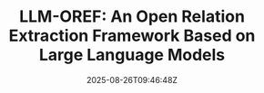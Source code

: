 ---
title: "LLM-OREF: An Open Relation Extraction Framework Based on Large Language Models"
authors:
- Hongyao Tu
- Liang Zhang
- Yujie Lin
- Xin Lin
- Haibo Zhang
- Long Zhang
- Jinsong Su
author_notes:
- "共同一作"
- "共同一作"
- 
- 
- 
- 
- "通讯作者"
date: "2025-08-26T09:46:48Z"
publishDate: "2025-08-26T09:46:48Z"
publication_types: [direction5]
publication: "**In Proc. of EMNLP 2025.** (CCF-B)"
---